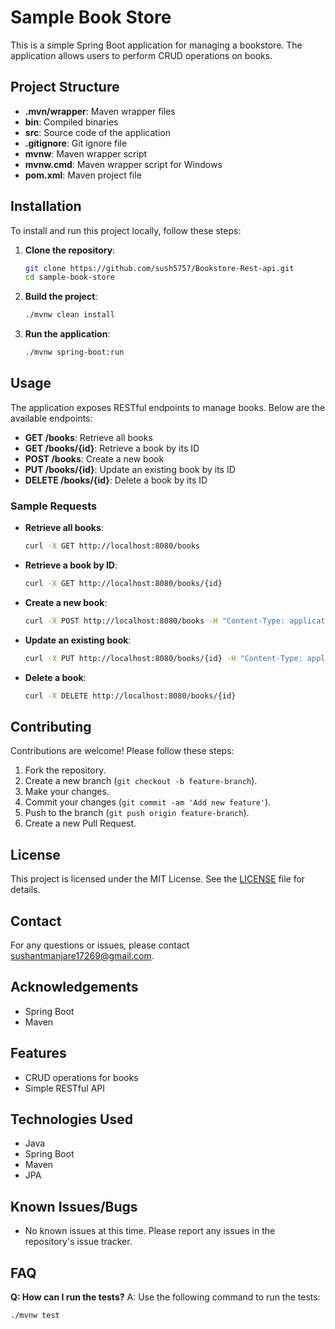 # Sample Book Store

This is a simple Spring Boot application for managing a bookstore. The application allows users to perform CRUD operations on books.

## Project Structure

- **.mvn/wrapper**: Maven wrapper files
- **bin**: Compiled binaries
- **src**: Source code of the application
- **.gitignore**: Git ignore file
- **mvnw**: Maven wrapper script
- **mvnw.cmd**: Maven wrapper script for Windows
- **pom.xml**: Maven project file

## Installation

To install and run this project locally, follow these steps:

1. **Clone the repository**:
    ```bash
    git clone https://github.com/sush5757/Bookstore-Rest-api.git
    cd sample-book-store
    ```

2. **Build the project**:
    ```bash
    ./mvnw clean install
    ```

3. **Run the application**:
    ```bash
    ./mvnw spring-boot:run
    ```

## Usage

The application exposes RESTful endpoints to manage books. Below are the available endpoints:

- **GET /books**: Retrieve all books
- **GET /books/{id}**: Retrieve a book by its ID
- **POST /books**: Create a new book
- **PUT /books/{id}**: Update an existing book by its ID
- **DELETE /books/{id}**: Delete a book by its ID

### Sample Requests

- **Retrieve all books**:
    ```bash
    curl -X GET http://localhost:8080/books
    ```

- **Retrieve a book by ID**:
    ```bash
    curl -X GET http://localhost:8080/books/{id}
    ```

- **Create a new book**:
    ```bash
    curl -X POST http://localhost:8080/books -H "Content-Type: application/json" -d '{"title": "Book Title", "author": "Author Name", "isbn": "1234567890"}'
    ```

- **Update an existing book**:
    ```bash
    curl -X PUT http://localhost:8080/books/{id} -H "Content-Type: application/json" -d '{"title": "Updated Title", "author": "Updated Author", "isbn": "0987654321"}'
    ```

- **Delete a book**:
    ```bash
    curl -X DELETE http://localhost:8080/books/{id}
    ```

## Contributing

Contributions are welcome! Please follow these steps:

1. Fork the repository.
2. Create a new branch (`git checkout -b feature-branch`).
3. Make your changes.
4. Commit your changes (`git commit -am 'Add new feature'`).
5. Push to the branch (`git push origin feature-branch`).
6. Create a new Pull Request.

## License

This project is licensed under the MIT License. See the [LICENSE](LICENSE) file for details.

## Contact

For any questions or issues, please contact [sushantmanjare17269@gmail.com](mailto:sushantmanjare17269@gmail.com).

## Acknowledgements

- Spring Boot
- Maven

## Features

- CRUD operations for books
- Simple RESTful API

## Technologies Used

- Java
- Spring Boot
- Maven
- JPA

## Known Issues/Bugs

- No known issues at this time. Please report any issues in the repository's issue tracker.

## FAQ

**Q: How can I run the tests?**
A: Use the following command to run the tests:
   ```bash
   ./mvnw test
